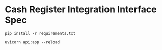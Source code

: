 # Cash Register Integration Interface Spec

    pip install -r requirements.txt

    uvicorn api:app --reload
